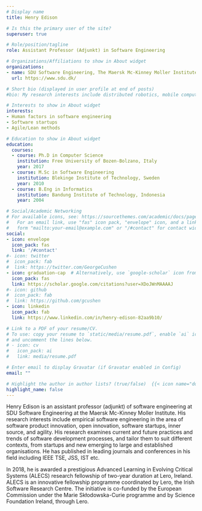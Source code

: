 ```yaml
---
# Display name
title: Henry Edison

# Is this the primary user of the site?
superuser: true

# Role/position/tagline
role: Assistant Professor (Adjunkt) in Software Engineering

# Organizations/Affiliations to show in About widget
organizations:
- name: SDU Software Engineering, The Maersk Mc-Kinney Moller Institute, University of Southern Denmark
  url: https://www.sdu.dk/

# Short bio (displayed in user profile at end of posts)
#bio: My research interests include distributed robotics, mobile computing and programmable matter.

# Interests to show in About widget
interests:
- Human factors in software engineering
- Software startups
- Agile/Lean methods

# Education to show in About widget
education:
  courses:
  - course: Ph.D in Computer Science
    institution: Free University of Bozen-Bolzano, Italy
    year: 2017
  - course: M.Sc in Software Engineering
    institution: Blekinge Institute of Technology, Sweden
    year: 2010
  - course: B.Eng in Informatics
    institution: Bandung Institute of Technology, Indonesia
    year: 2004

# Social/Academic Networking
# For available icons, see: https://sourcethemes.com/academic/docs/page-builder/#icons
#   For an email link, use "fas" icon pack, "envelope" icon, and a link in the
#   form "mailto:your-email@example.com" or "/#contact" for contact widget.
social:
- icon: envelope
  icon_pack: fas
  link: '/#contact'
#- icon: twitter
#  icon_pack: fab
#  link: https://twitter.com/GeorgeCushen
- icon: graduation-cap  # Alternatively, use `google-scholar` icon from `ai` icon pack
  icon_pack: fas
  link: https://scholar.google.com/citations?user=XDoJWnMAAAAJ
#- icon: github
#  icon_pack: fab
#  link: https://github.com/gcushen
- icon: linkedin
  icon_pack: fab
  link: https://www.linkedin.com/in/henry-edison-82aa9b10/

# Link to a PDF of your resume/CV.
# To use: copy your resume to `static/media/resume.pdf`, enable `ai` icons in `params.toml`,
# and uncomment the lines below.
# - icon: cv
#   icon_pack: ai
#   link: media/resume.pdf

# Enter email to display Gravatar (if Gravatar enabled in Config)
email: ""

# Highlight the author in author lists? (true/false)  {{< icon name="download" pack="fas" >}} Download my {{< staticref "media/demo_resume.pdf" "newtab" >}}resumé{{< /staticref >}}.
highlight_name: false
---
```


Henry Edison is an assistant professor (adjunkt) of software engineering at SDU Software Engineering at the Maersk Mc-Kinney Moller Institute. His research interests include empirical software engineering in the area of software product innovation, open innovation, software startups, inner source, and agility. His research examines current and future practices and trends of software development processes, and tailor them to suit different contexts, from startups and new emerging to large and established organisations. He has published in leading journals and conferences in his field including IEEE TSE, JSS, IST etc.

In 2018, he is awarded a prestigious Advanced Learning in Evolving Critical Systems (ALECS) research fellowship of two-year duration at Lero, Ireland. ALECS is an innovative fellowship programme coordinated by Lero, the Irish Software Research Centre. The initiative is co-funded by the European Commission under the Marie Skłodowska-Curie programme and by Science Foundation Ireland, through Lero.
